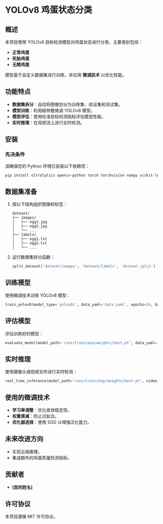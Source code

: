 # YOLOv8 鸡蛋状态分类

## 概述
本项目使用 YOLOv8 目标检测模型对鸡蛋状态进行分类，主要类别包括：
- **正常鸡蛋**
- **死胎鸡蛋**
- **无精鸡蛋**

模型基于自定义数据集进行训练，并应用 **微调技术** 以优化性能。

## 功能特点
- **数据集拆分**：自动将图像划分为训练集、验证集和测试集。
- **模型训练**：利用超参数微调 YOLOv8 模型。
- **模型评估**：使用标准目标检测指标评估模型性能。
- **实时推理**：在视频流上进行实时检测。

## 安装
### 先决条件
请确保您的 Python 环境已安装以下依赖项：
```bash
pip install ultralytics opencv-python torch torchvision numpy scikit-learn
```

## 数据集准备
1. 按以下结构组织图像和标签：
   ```
   dataset/
   ├── images/
   │   ├── egg1.jpg
   │   ├── egg2.jpg
   │   └── ...
   ├── labels/
   │   ├── egg1.txt
   │   ├── egg2.txt
   │   └── ...
   ```
2. 运行数据集拆分函数：
   ```python
   split_dataset('dataset/images', 'dataset/labels', 'dataset_split')
   ```

## 训练模型
使用微调技术训练 YOLOv8 模型：
```python
train_yolov8(model_type='yolov8s', data_yaml='data.yaml', epochs=50, batch_size=8, lr=0.001, weight_decay=0.0005)
```

## 评估模型
评估训练好的模型：
```python
evaluate_model(model_path='runs/train/exp/weights/best.pt', data_yaml='data.yaml')
```

## 实时推理
使用摄像头或视频文件进行实时检测：
```python
real_time_inference(model_path='runs/train/exp/weights/best.pt', video_source=0)
```

## 使用的微调技术
- **学习率调整**：优化收敛稳定性。
- **权重衰减**：防止过拟合。
- **优化器选择**：使用 SGD 以增强泛化能力。

## 未来改进方向
- 实现云端推理。
- 集成额外的鸡蛋质量检测指标。

## 贡献者
- **[您的姓名]**

## 许可协议
本项目遵循 MIT 许可协议。

